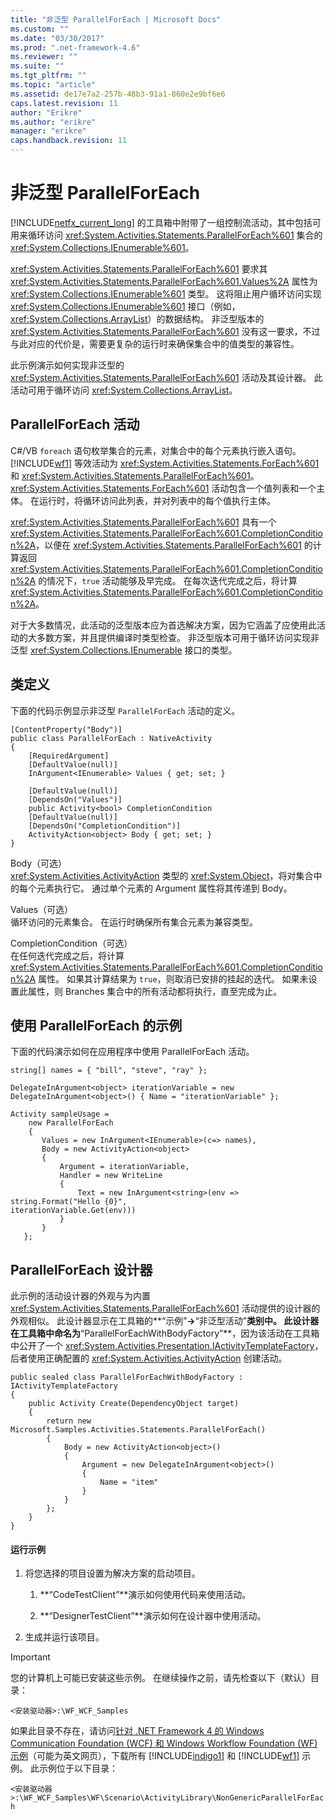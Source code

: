 ```yaml
---
title: "非泛型 ParallelForEach | Microsoft Docs"
ms.custom: ""
ms.date: "03/30/2017"
ms.prod: ".net-framework-4.6"
ms.reviewer: ""
ms.suite: ""
ms.tgt_pltfrm: ""
ms.topic: "article"
ms.assetid: de17e7a2-257b-48b3-91a1-860e2e9bf6e6
caps.latest.revision: 11
author: "Erikre"
ms.author: "erikre"
manager: "erikre"
caps.handback.revision: 11
---
```

# 非泛型 ParallelForEach
[!INCLUDE[netfx_current_long](../../../../includes/netfx-current-long-md.md)] 的工具箱中附带了一组控制流活动，其中包括可用来循环访问 <xref:System.Activities.Statements.ParallelForEach%601> 集合的 <xref:System.Collections.IEnumerable%601>。  
  
 <xref:System.Activities.Statements.ParallelForEach%601> 要求其 <xref:System.Activities.Statements.ParallelForEach%601.Values%2A> 属性为 <xref:System.Collections.IEnumerable%601> 类型。  这将阻止用户循环访问实现 <xref:System.Collections.IEnumerable%601> 接口（例如，<xref:System.Collections.ArrayList>）的数据结构。  非泛型版本的 <xref:System.Activities.Statements.ParallelForEach%601> 没有这一要求，不过与此对应的代价是，需要更复杂的运行时来确保集合中的值类型的兼容性。  
  
 此示例演示如何实现非泛型的 <xref:System.Activities.Statements.ParallelForEach%601> 活动及其设计器。  此活动可用于循环访问 <xref:System.Collections.ArrayList>。  
  
## ParallelForEach 活动  
 C\#\/VB `foreach` 语句枚举集合的元素，对集合中的每个元素执行嵌入语句。  [!INCLUDE[wf1](../../../../includes/wf1-md.md)] 等效活动为 <xref:System.Activities.Statements.ForEach%601> 和 <xref:System.Activities.Statements.ParallelForEach%601>。  <xref:System.Activities.Statements.ForEach%601> 活动包含一个值列表和一个主体。  在运行时，将循环访问此列表，并对列表中的每个值执行主体。  
  
 <xref:System.Activities.Statements.ParallelForEach%601> 具有一个 <xref:System.Activities.Statements.ParallelForEach%601.CompletionCondition%2A>，以便在 <xref:System.Activities.Statements.ParallelForEach%601> 的计算返回 <xref:System.Activities.Statements.ParallelForEach%601.CompletionCondition%2A> 的情况下，`true` 活动能够及早完成。  在每次迭代完成之后，将计算 <xref:System.Activities.Statements.ParallelForEach%601.CompletionCondition%2A>。  
  
 对于大多数情况，此活动的泛型版本应为首选解决方案，因为它涵盖了应使用此活动的大多数方案，并且提供编译时类型检查。  非泛型版本可用于循环访问实现非泛型 <xref:System.Collections.IEnumerable> 接口的类型。  
  
## 类定义  
 下面的代码示例显示非泛型 `ParallelForEach` 活动的定义。  
  
```  
[ContentProperty("Body")]  
public class ParallelForEach : NativeActivity  
{  
    [RequiredArgument]  
    [DefaultValue(null)]  
    InArgument<IEnumerable> Values { get; set; }  
  
    [DefaultValue(null)]  
    [DependsOn("Values")]  
    public Activity<bool> CompletionCondition  
    [DefaultValue(null)]  
    [DependsOn("CompletionCondition")]  
    ActivityAction<object> Body { get; set; }   
}  
```  
  
 Body（可选）  
 <xref:System.Activities.ActivityAction> 类型的 <xref:System.Object>，将对集合中的每个元素执行它。  通过单个元素的 Argument 属性将其传递到 Body。  
  
 Values（可选）  
 循环访问的元素集合。  在运行时确保所有集合元素为兼容类型。  
  
 CompletionCondition（可选）  
 在任何迭代完成之后，将计算 <xref:System.Activities.Statements.ParallelForEach%601.CompletionCondition%2A> 属性。  如果其计算结果为 `true`，则取消已安排的挂起的迭代。  如果未设置此属性，则 Branches 集合中的所有活动都将执行，直至完成为止。  
  
## 使用 ParallelForEach 的示例  
 下面的代码演示如何在应用程序中使用 ParallelForEach 活动。  
  
```  
string[] names = { "bill", "steve", "ray" };  
  
DelegateInArgument<object> iterationVariable = new DelegateInArgument<object>() { Name = "iterationVariable" };  
  
Activity sampleUsage =  
    new ParallelForEach  
    {  
       Values = new InArgument<IEnumerable>(c=> names),  
       Body = new ActivityAction<object>   
       {                          
           Argument = iterationVariable,  
           Handler = new WriteLine  
           {  
               Text = new InArgument<string>(env => string.Format("Hello {0}",                                                               iterationVariable.Get(env)))  
           }  
       }  
   };  
```  
  
## ParallelForEach 设计器  
 此示例的活动设计器的外观与为内置 <xref:System.Activities.Statements.ParallelForEach%601> 活动提供的设计器的外观相似。  此设计器显示在工具箱的**“示例”**\-\>**“非泛型活动”**类别中。  此设计器在工具箱中命名为**“ParallelForEachWithBodyFactory”**，因为该活动在工具箱中公开了一个 <xref:System.Activities.Presentation.IActivityTemplateFactory>，后者使用正确配置的 <xref:System.Activities.ActivityAction> 创建活动。  
  
```  
public sealed class ParallelForEachWithBodyFactory : IActivityTemplateFactory  
{  
    public Activity Create(DependencyObject target)  
    {  
        return new Microsoft.Samples.Activities.Statements.ParallelForEach()  
        {  
            Body = new ActivityAction<object>()  
            {  
                Argument = new DelegateInArgument<object>()  
                {  
                    Name = "item"  
                }  
            }  
        };  
    }  
}  
```  
  
#### 运行示例  
  
1.  将您选择的项目设置为解决方案的启动项目。  
  
    1.  **“CodeTestClient”**演示如何使用代码来使用活动。  
  
    2.  **“DesignerTestClient”**演示如何在设计器中使用活动。  
  
2.  生成并运行该项目。  
  
> [!IMPORTANT]
>  您的计算机上可能已安装这些示例。  在继续操作之前，请先检查以下（默认）目录：  
>   
>  `<安装驱动器>:\WF_WCF_Samples`  
>   
>  如果此目录不存在，请访问[针对 .NET Framework 4 的 Windows Communication Foundation \(WCF\) 和 Windows Workflow Foundation \(WF\) 示例](http://go.microsoft.com/fwlink/?LinkId=150780)（可能为英文网页），下载所有 [!INCLUDE[indigo1](../../../../includes/indigo1-md.md)] 和 [!INCLUDE[wf1](../../../../includes/wf1-md.md)] 示例。  此示例位于以下目录：  
>   
>  `<安装驱动器>:\WF_WCF_Samples\WF\Scenario\ActivityLibrary\NonGenericParallelForEach`